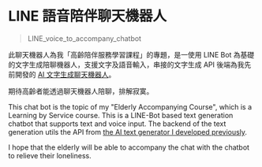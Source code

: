 # LINE 語音陪伴聊天機器人

> LINE_voice_to_accompany_chatbot

此聊天機器人為我「高齡陪伴服務學習課程」的專題，是一使用 LINE Bot 為基礎的文字生成陪聊機器人，支援文字及語音輸入，串接的文字生成 API 後端為我先前開發的 [AI 文字生成聊天機器人](https://github.com/EasonC13/AI_chatbot_backend/tree/main)。

期待高齡者能透過聊天機器人陪聊，排解寂寞。

This chat bot is the topic of my "Elderly Accompanying Course", which is a Learning by Service course. This is a LINE-Bot based text generation chatbot that supports text and voice input. The backend of the text generation utils the API from [the AI text generator I developed previously](https://github.com/EasonC13/AI_chatbot_backend/tree/main).

I hope that the elderly will be able to accompany the chat with the chatbot to relieve their loneliness.
